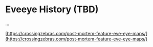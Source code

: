 # Eveeye History (TBD)

...

[https://crossingzebras.com/post-mortem-feature-eve-eye-maps/](https://crossingzebras.com/post-mortem-feature-eve-eye-maps/)

<!--stackedit_data:
eyJoaXN0b3J5IjpbMTA2MDQwMzMzMCwtMjA2NjA3NjA4OCw3MT
AxODY4NzNdfQ==
-->
